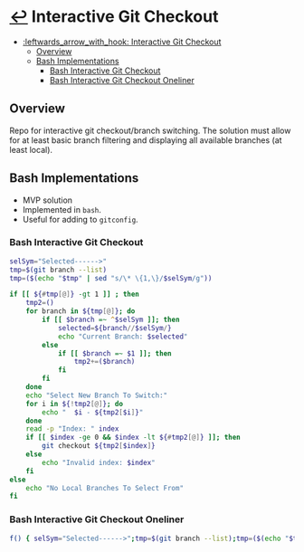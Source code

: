# [:leftwards_arrow_with_hook:](../README.md) Interactive Git Checkout

- [:leftwards\_arrow\_with\_hook: Interactive Git Checkout](#leftwards_arrow_with_hook-interactive-git-checkout)
  - [Overview](#overview)
  - [Bash Implementations](#bash-implementations)
    - [Bash Interactive Git Checkout](#bash-interactive-git-checkout)
    - [Bash Interactive Git Checkout Oneliner](#bash-interactive-git-checkout-oneliner)

## Overview
Repo for interactive git checkout/branch switching.
The solution must allow for at least basic branch filtering and displaying all available branches (at least local).

## Bash Implementations
 * MVP solution
 * Implemented in `bash`.
 * Useful for adding to `gitconfig`.

### Bash Interactive Git Checkout
```bash
selSym="Selected------>"
tmp=$(git branch --list)
tmp=($(echo "$tmp" | sed "s/\* \{1,\}/$selSym/g"))

if [[ ${#tmp[@]} -gt 1 ]] ; then 
    tmp2=()
    for branch in ${tmp[@]}; do
        if [[ $branch =~ ^$selSym ]]; then
            selected=${branch//$selSym/}
            echo "Current Branch: $selected"
        else
            if [[ $branch =~ $1 ]]; then
                tmp2+=($branch)
            fi
        fi
    done
    echo "Select New Branch To Switch:"
    for i in ${!tmp2[@]}; do
        echo "  $i - ${tmp2[$i]}"
    done
    read -p "Index: " index
    if [[ $index -ge 0 && $index -lt ${#tmp2[@]} ]]; then
        git checkout ${tmp2[$index]}
    else
        echo "Invalid index: $index"
    fi
else 
    echo "No Local Branches To Select From"
fi
```

### Bash Interactive Git Checkout Oneliner
```bash
f() { selSym="Selected------>";tmp=$(git branch --list);tmp=($(echo "$tmp" | sed "s/\* \{1,\}/$selSym/g")); if [[ ${#tmp[@]} -gt 1 ]] ; then tmp2=(); for branch in ${tmp[@]}; do if [[ $branch =~ ^$selSym ]]; then selected=${branch//$selSym/}; echo "Current Branch: $selected"; else if [[ $branch =~ $1 ]]; then tmp2+=($branch); fi; fi; done; echo "Select New Branch To Switch:"; for i in ${!tmp2[@]}; do echo "  $i - ${tmp2[$i]}"; done; read -p "Index: " index; if [[ $index -ge 0 && $index -lt ${#tmp2[@]} ]]; then git checkout ${tmp2[$index]}; else echo "Invalid index: $index"; fi; else echo "No Local Branches To Select From"; fi }; f
```